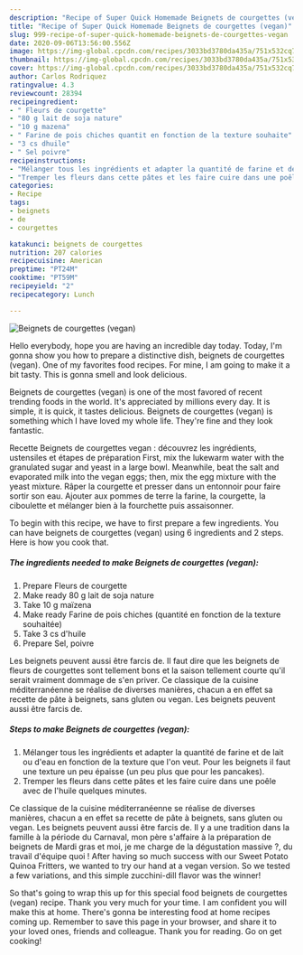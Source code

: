 ```yaml
---
description: "Recipe of Super Quick Homemade Beignets de courgettes (vegan)"
title: "Recipe of Super Quick Homemade Beignets de courgettes (vegan)"
slug: 999-recipe-of-super-quick-homemade-beignets-de-courgettes-vegan
date: 2020-09-06T13:56:00.556Z
image: https://img-global.cpcdn.com/recipes/3033bd3780da435a/751x532cq70/beignets-de-courgettes-vegan-photo-principale-de-la-recette.jpg
thumbnail: https://img-global.cpcdn.com/recipes/3033bd3780da435a/751x532cq70/beignets-de-courgettes-vegan-photo-principale-de-la-recette.jpg
cover: https://img-global.cpcdn.com/recipes/3033bd3780da435a/751x532cq70/beignets-de-courgettes-vegan-photo-principale-de-la-recette.jpg
author: Carlos Rodriquez
ratingvalue: 4.3
reviewcount: 28394
recipeingredient:
- " Fleurs de courgette"
- "80 g lait de soja nature"
- "10 g mazena"
- " Farine de pois chiches quantit en fonction de la texture souhaite"
- "3 cs dhuile"
- " Sel poivre"
recipeinstructions:
- "Mélanger tous les ingrédients et adapter la quantité de farine et de lait ou d&#39;eau en fonction de la texture que l&#39;on veut. Pour les beignets il faut une texture un peu épaisse (un peu plus que pour les pancakes)."
- "Tremper les fleurs dans cette pâtes et les faire cuire dans une poêle avec de l&#39;huile quelques minutes."
categories:
- Recipe
tags:
- beignets
- de
- courgettes

katakunci: beignets de courgettes 
nutrition: 207 calories
recipecuisine: American
preptime: "PT24M"
cooktime: "PT59M"
recipeyield: "2"
recipecategory: Lunch

---
```



![Beignets de courgettes (vegan)](https://img-global.cpcdn.com/recipes/3033bd3780da435a/751x532cq70/beignets-de-courgettes-vegan-photo-principale-de-la-recette.jpg)

Hello everybody, hope you are having an incredible day today. Today, I'm gonna show you how to prepare a distinctive dish, beignets de courgettes (vegan). One of my favorites food recipes. For mine, I am going to make it a bit tasty. This is gonna smell and look delicious.

Beignets de courgettes (vegan) is one of the most favored of recent trending foods in the world. It's appreciated by millions every day. It is simple, it is quick, it tastes delicious. Beignets de courgettes (vegan) is something which I have loved my whole life. They're fine and they look fantastic.

Recette Beignets de courgettes vegan : découvrez les ingrédients, ustensiles et étapes de préparation First, mix the lukewarm water with the granulated sugar and yeast in a large bowl. Meanwhile, beat the salt and evaporated milk into the vegan eggs; then, mix the egg mixture with the yeast mixture. Râper la courgette et presser dans un entonnoir pour faire sortir son eau. Ajouter aux pommes de terre la farine, la courgette, la ciboulette et mélanger bien à la fourchette puis assaisonner.


To begin with this recipe, we have to first prepare a few ingredients. You can have beignets de courgettes (vegan) using 6 ingredients and 2 steps. Here is how you cook that.

<!--inarticleads1-->

##### The ingredients needed to make Beignets de courgettes (vegan):

1. Prepare  Fleurs de courgette
1. Make ready 80 g lait de soja nature
1. Take 10 g maïzena
1. Make ready  Farine de pois chiches (quantité en fonction de la texture souhaitée)
1. Take 3 cs d&#39;huile
1. Prepare  Sel, poivre


Les beignets peuvent aussi être farcis de. Il faut dire que les beignets de fleurs de courgettes sont tellement bons et la saison tellement courte qu&#39;il serait vraiment dommage de s&#39;en priver. Ce classique de la cuisine méditerranéenne se réalise de diverses manières, chacun a en effet sa recette de pâte à beignets, sans gluten ou vegan. Les beignets peuvent aussi être farcis de. 

<!--inarticleads2-->

##### Steps to make Beignets de courgettes (vegan):

1. Mélanger tous les ingrédients et adapter la quantité de farine et de lait ou d&#39;eau en fonction de la texture que l&#39;on veut. Pour les beignets il faut une texture un peu épaisse (un peu plus que pour les pancakes).
1. Tremper les fleurs dans cette pâtes et les faire cuire dans une poêle avec de l&#39;huile quelques minutes.


Ce classique de la cuisine méditerranéenne se réalise de diverses manières, chacun a en effet sa recette de pâte à beignets, sans gluten ou vegan. Les beignets peuvent aussi être farcis de. Il y a une tradition dans la famille à la période du Carnaval, mon père s&#39;affaire à la préparation de beignets de Mardi gras et moi, je me charge de la dégustation massive ?, du travail d&#39;équipe quoi ! After having so much success with our Sweet Potato Quinoa Fritters, we wanted to try our hand at a vegan version. So we tested a few variations, and this simple zucchini-dill flavor was the winner! 

So that's going to wrap this up for this special food beignets de courgettes (vegan) recipe. Thank you very much for your time. I am confident you will make this at home. There's gonna be interesting food at home recipes coming up. Remember to save this page in your browser, and share it to your loved ones, friends and colleague. Thank you for reading. Go on get cooking!
